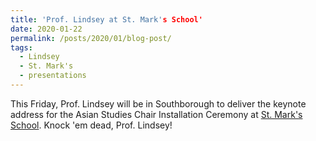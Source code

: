 ```yaml
---
title: 'Prof. Lindsey at St. Mark's School'
date: 2020-01-22
permalink: /posts/2020/01/blog-post/
tags:
  - Lindsey
  - St. Mark's
  - presentations
---
```


This Friday, Prof. Lindsey will be in Southborough to deliver the keynote address for the Asian Studies Chair Installation Ceremony at <a href="https://www.stmarksschool.org/" target="_blank" rel="noopener">St. Mark's School</a>. Knock 'em dead, Prof. Lindsey!
